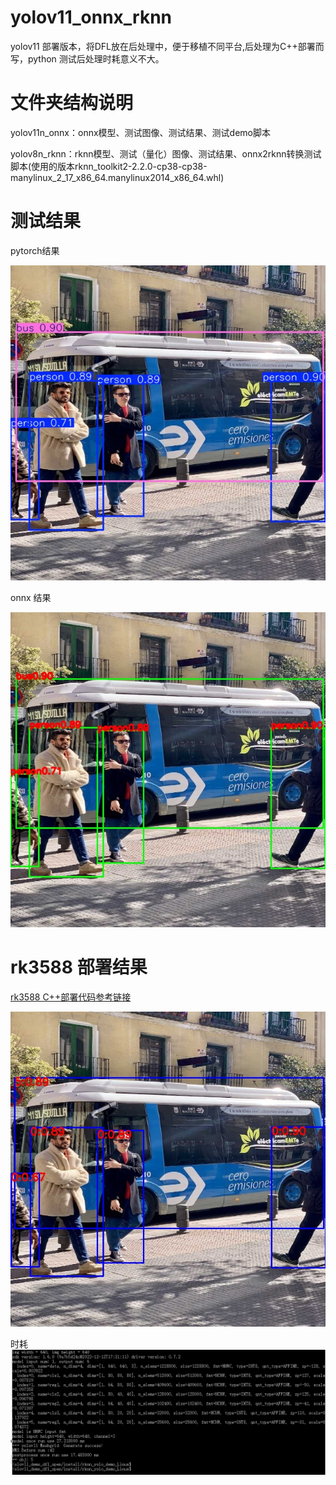 # yolov11_onnx_rknn
yolov11 部署版本，将DFL放在后处理中，便于移植不同平台,后处理为C++部署而写，python 测试后处理时耗意义不大。


# 文件夹结构说明

yolov11n_onnx：onnx模型、测试图像、测试结果、测试demo脚本

yolov8n_rknn：rknn模型、测试（量化）图像、测试结果、onnx2rknn转换测试脚本(使用的版本rknn_toolkit2-2.2.0-cp38-cp38-manylinux_2_17_x86_64.manylinux2014_x86_64.whl)

# 测试结果

pytorch结果

![image](https://github.com/cqu20160901/yolov11_onnx_rknn/blob/main/yolov11n_onnx/test_pytorch_result.jpg)

onnx 结果

![image](https://github.com/cqu20160901/yolov11_onnx_rknn/blob/main/yolov11n_onnx/test_onnx_result.jpg)


# rk3588 部署结果

[rk3588 C++部署代码参考链接](https://github.com/cqu20160901/yolov11_dfl_rknn_Cplusplus)

![image](https://github.com/cqu20160901/yolov11_dfl_rknn_Cplusplus/blob/main/examples/rknn_yolov11_demo_dfl_open/test_result.jpg)

时耗
![image](https://github.com/cqu20160901/yolov11_dfl_rknn_Cplusplus/blob/main/examples/rknn_yolov11_demo_dfl_open/yolov11_rk3588_costtime.png)
